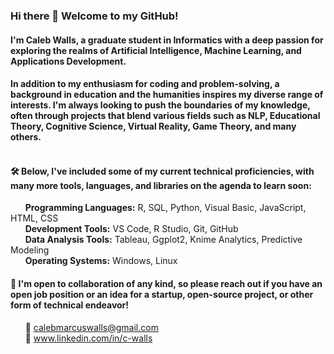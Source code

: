 ### Hi there 👋 Welcome to my GitHub!

#### I'm Caleb Walls, a graduate student in Informatics with a deep passion for exploring the realms of Artificial Intelligence, Machine Learning, and Applications Development.

#### In addition to my enthusiasm for coding and problem-solving, a background in education and the humanities inspires my diverse range of interests. I'm always looking to push the boundaries of my knowledge, often through projects that blend various fields such as NLP, Educational Theory, Cognitive Science, Virtual Reality, Game Theory, and many others. <br><br>


#### 🛠️ Below, I've included some of my current technical proficiencies, with many more tools, languages, and libraries on the agenda to learn soon:

&nbsp;&nbsp;&nbsp;&nbsp;&nbsp;&nbsp;<b>Programming Languages:</b> R, SQL, Python, Visual Basic, JavaScript, HTML, CSS <br>
&nbsp;&nbsp;&nbsp;&nbsp;&nbsp;&nbsp;<b>Development Tools:</b> VS Code, R Studio, Git, GitHub <br>
&nbsp;&nbsp;&nbsp;&nbsp;&nbsp;&nbsp;<b>Data Analysis Tools:</b> Tableau, Ggplot2, Knime Analytics, Predictive Modeling <br>
&nbsp;&nbsp;&nbsp;&nbsp;&nbsp;&nbsp;<b>Operating Systems:</b> Windows, Linux <br>


#### 🚀 I'm open to collaboration of any kind, so please reach out if you have an open job position or an idea for a startup, open-source project, or other form of technical endeavor!

  &nbsp;&nbsp;&nbsp;&nbsp;&nbsp;&nbsp;📧 calebmarcuswalls@gmail.com <br>
  &nbsp;&nbsp;&nbsp;&nbsp;&nbsp;&nbsp;🔗 www.linkedin.com/in/c-walls


<!-- Add:
    Currently learning
    Currently working on
    Projects
-->

